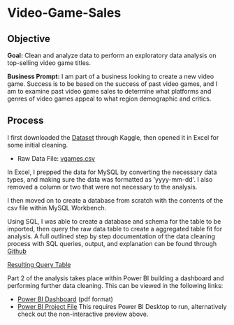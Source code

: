 # Video-Game-Sales

## Objective

**Goal:** Clean and analyze data to perform an exploratory data analysis on top-selling video game titles.

**Business Prompt:** 
I am part of a business looking to create a new video game. Success is to be based on the success of past video games,
and I am to examine past video game sales to determine what platforms and genres of video games appeal to what region demographic and critics.


## Process

I first downloaded the [Dataset](https://www.kaggle.com/datasets/asaniczka/video-game-sales-2024) through Kaggle, then opened it in Excel for some initial cleaning.

- Raw Data File: [vgames.csv](https://github.com/mlund2k/Video-Game-Sales/blob/main/vgames.csv)

In Excel, I prepped the data for MySQL by converting the necessary data types, and making sure the data was formatted as 'yyyy-mm-dd'. I also removed a column or two that were not necessary to the analysis.

I then moved on to create a database from scratch with the contents of the csv file within MySQL Workbench.

Using SQL, I was able to create a database and schema for the table to be imported, then query the raw data table to create a aggregated table fit for analysis.
A full outlined step by step documentation of the data cleaning process with SQL queries, output, and explanation can be found through [Github](https://github.com/mlund2k/Video-Game-Sales/blob/main/Query.sql)

[Resulting Query Table](https://github.com/mlund2k/Video-Game-Sales/blob/main/query.csv)

Part 2 of the analysis takes place within Power BI building a dashboard and performing further data cleaning. This can be viewed in the following links:
- [Power BI Dashboard](https://github.com/mlund2k/Video-Game-Sales/blob/main/dashboard.pdf) (pdf format)
- [Power BI Project File](https://github.com/mlund2k/Video-Game-Sales/blob/main/proj.pbix) This requires Power BI Desktop to run, alternatively check out the non-interactive preview above.
